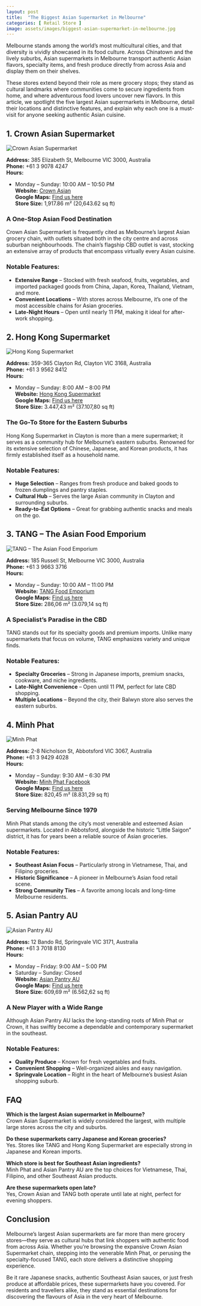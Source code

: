 ```yaml
---
layout: post
title:  "The Biggest Asian Supermarket in Melbourne"
categories: [ Retail Store ]
image: assets/images/biggest-asian-supermarket-in-melbourne.jpg
---
```


Melbourne stands among the world’s most multicultural cities, and that diversity is vividly showcased in its food culture. Across Chinatown and the lively suburbs, Asian supermarkets in Melbourne transport authentic Asian flavors, specialty items, and fresh produce directly from across Asia and display them on their shelves.  

These stores extend beyond their role as mere grocery stops; they stand as cultural landmarks where communities come to secure ingredients from home, and where adventurous food lovers uncover new flavors. In this article, we spotlight the five largest Asian supermarkets in Melbourne, detail their locations and distinctive features, and explain why each one is a must-visit for anyone seeking authentic Asian cuisine.  

## 1. Crown Asian Supermarket

![Crown Asian Supermarket](/assets/images/crown-asian-supermarket.jpg)

**Address:** 385 Elizabeth St, Melbourne VIC 3000, Australia  
**Phone:** +61 3 9078 4247  
**Hours:**  
- Monday – Sunday: 10:00 AM – 10:50 PM  
**Website:** [Crown Asian](http://www.crownasian.com.au/)  
**Google Maps:** [Find us here](https://maps.app.goo.gl/QFA8YxMdozDc4Dmf6)  
**Store Size:** 1,917.86 m² (20,643.62 sq ft)  

### A One-Stop Asian Food Destination
Crown Asian Supermarket is frequently cited as Melbourne’s largest Asian grocery chain, with outlets situated both in the city centre and across suburban neighbourhoods. The chain’s flagship CBD outlet is vast, stocking an extensive array of products that encompass virtually every Asian cuisine.  

### Notable Features:  
- **Extensive Range** – Stocked with fresh seafood, fruits, vegetables, and imported packaged goods from China, Japan, Korea, Thailand, Vietnam, and more.  
- **Convenient Locations** – With stores across Melbourne, it’s one of the most accessible chains for Asian groceries.  
- **Late-Night Hours** – Open until nearly 11 PM, making it ideal for after-work shopping.  

## 2. Hong Kong Supermarket

![Hong Kong Supermarket](/assets/images/hong-kong-supermarket.jpg)

**Address:** 359-365 Clayton Rd, Clayton VIC 3168, Australia  
**Phone:** +61 3 9562 8412  
**Hours:**  
- Monday – Sunday: 8:00 AM – 8:00 PM  
**Website:** [Hong Kong Supermarket](https://www.hongkongsupermarket.com.au/)  
**Google Maps:** [Find us here](https://maps.app.goo.gl/DCEtjJFhv6ENi6rVA)  
**Store Size:** 3.447,43 m² (37.107,80 sq ft)  

### The Go-To Store for the Eastern Suburbs
Hong Kong Supermarket in Clayton is more than a mere supermarket; it serves as a community hub for Melbourne’s eastern suburbs. Renowned for its extensive selection of Chinese, Japanese, and Korean products, it has firmly established itself as a household name.  

### Notable Features:  
- **Huge Selection** – Ranges from fresh produce and baked goods to frozen dumplings and pantry staples.  
- **Cultural Hub** – Serves the large Asian community in Clayton and surrounding suburbs.  
- **Ready-to-Eat Options** – Great for grabbing authentic snacks and meals on the go.  

## 3. TANG – The Asian Food Emporium

![TANG – The Asian Food Emporium](/assets/images/tang-the-asian-food-emporium.jpg)

**Address:** 185 Russell St, Melbourne VIC 3000, Australia  
**Phone:** +61 3 9663 3716  
**Hours:**  
- Monday – Sunday: 10:00 AM – 11:00 PM  
**Website:** [TANG Food Emporium](https://www.tangfoodemporium.com.au/)  
**Google Maps:** [Find us here](https://maps.app.goo.gl/9RDTsgXbFo714zqv7)  
**Store Size:** 286,06 m² (3.079,14 sq ft)  

### A Specialist’s Paradise in the CBD
TANG stands out for its specialty goods and premium imports. Unlike many supermarkets that focus on volume, TANG emphasizes variety and unique finds.  

### Notable Features:  
- **Specialty Groceries** – Strong in Japanese imports, premium snacks, cookware, and niche ingredients.  
- **Late-Night Convenience** – Open until 11 PM, perfect for late CBD shopping.  
- **Multiple Locations** – Beyond the city, their Balwyn store also serves the eastern suburbs.  

## 4. Minh Phat

![Minh Phat](/assets/images/minh-phat.jpg)

**Address:** 2-8 Nicholson St, Abbotsford VIC 3067, Australia  
**Phone:** +61 3 9429 4028  
**Hours:**  
- Monday – Sunday: 9:30 AM – 6:30 PM  
**Website:** [Minh Phat Facebook](https://www.facebook.com/minhphat1979/)  
**Google Maps:** [Find us here](https://maps.app.goo.gl/DdcAg8nyhuGFGGBF9)  
**Store Size:** 820,45 m² (8.831,29 sq ft)  

### Serving Melbourne Since 1979
Minh Phat stands among the city’s most venerable and esteemed Asian supermarkets. Located in Abbotsford, alongside the historic “Little Saigon” district, it has for years been a reliable source of Asian groceries.  

### Notable Features:  
- **Southeast Asian Focus** – Particularly strong in Vietnamese, Thai, and Filipino groceries.  
- **Historic Significance** – A pioneer in Melbourne’s Asian food retail scene.  
- **Strong Community Ties** – A favorite among locals and long-time Melbourne residents.  

## 5. Asian Pantry AU

![Asian Pantry AU](/assets/images/asian-pantry-au.jpg)

**Address:** 12 Bando Rd, Springvale VIC 3171, Australia  
**Phone:** +61 3 7018 8130  
**Hours:**  
- Monday – Friday: 9:00 AM – 5:00 PM  
- Saturday – Sunday: Closed  
**Website:** [Asian Pantry AU](https://asianpantry.com.au/)  
**Google Maps:** [Find us here](https://maps.app.goo.gl/g2gh6yWyxCDqXUkp9)  
**Store Size:** 609,69 m² (6.562,62 sq ft)  

### A New Player with a Wide Range
Although Asian Pantry AU lacks the long-standing roots of Minh Phat or Crown, it has swiftly become a dependable and contemporary supermarket in the southeast.  

### Notable Features:  
- **Quality Produce** – Known for fresh vegetables and fruits.  
- **Convenient Shopping** – Well-organized aisles and easy navigation.  
- **Springvale Location** – Right in the heart of Melbourne’s busiest Asian shopping suburb.  

## FAQ
**Which is the largest Asian supermarket in Melbourne?**  
Crown Asian Supermarket is widely considered the largest, with multiple large stores across the city and suburbs.  

**Do these supermarkets carry Japanese and Korean groceries?**  
Yes. Stores like TANG and Hong Kong Supermarket are especially strong in Japanese and Korean imports.  

**Which store is best for Southeast Asian ingredients?**  
Minh Phat and Asian Pantry AU are the top choices for Vietnamese, Thai, Filipino, and other Southeast Asian products.  

**Are these supermarkets open late?**  
Yes, Crown Asian and TANG both operate until late at night, perfect for evening shoppers.  


## Conclusion
Melbourne’s largest Asian supermarkets are far more than mere grocery stores—they serve as cultural hubs that link shoppers with authentic food from across Asia. Whether you’re browsing the expansive Crown Asian Supermarket chain, stepping into the venerable Minh Phat, or perusing the specialty-focused TANG, each store delivers a distinctive shopping experience.  

Be it rare Japanese snacks, authentic Southeast Asian sauces, or just fresh produce at affordable prices, these supermarkets have you covered. For residents and travellers alike, they stand as essential destinations for discovering the flavours of Asia in the very heart of Melbourne.  
